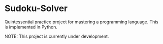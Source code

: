 # Sudoku-Solver
Quintessential practice project for mastering a programming language. This is implemented in Python.

NOTE: This project is currently under development.
